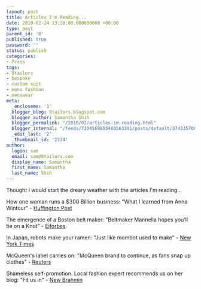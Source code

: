 ```yaml
---
layout: post
title: Articles I'm Reading...
date: 2010-02-24 13:28:00.000000000 +00:00
type: post
parent_id: '0'
published: true
password: ''
status: publish
categories:
- Press
tags:
- 9tailors
- bespoke
- custom suit
- mens fashion
- menswear
meta:
  _encloseme: '1'
  blogger_blog: 9tailors.blogspot.com
  blogger_author: Samantha Shih
  blogger_permalink: "/2010/02/articles-im-reading.html"
  blogger_internal: "/feeds/7394569855460563391/posts/default/3743357067767798279"
  _edit_last: '2'
  _thumbnail_id: '2124'
author:
  login: sam
  email: sam@9tailors.com
  display_name: Samantha
  first_name: Samantha
  last_name: Shih
---
```

Thought I would start the dreary weather with the articles I'm reading...

How one woman runs a $300 Billion business: "What I learned from Anna Wintour" - [Huffington Post](http://www.huffingtonpost.com/rj-cutler/what-i-learned-from-anna_b_472236.html)

The emergence of a Boston belt maker: "Beltmaker Mannella hopes you’ll tie on a Knot" - [Ejforbes](http://www.ejforbes.com/2009/09/21/interview-beltmaker-mannella-hopes-youll-tie-on-a-knot/)

In Japan, robots make your ramen: "Just like mombot used to make" - [New York Times](http://www.nytimes.com/2010/02/24/dining/24robots.html?pagewanted=1&8dpc)

McQueen's label carries on: "McQueen brand to continue, as fans snap up clothes" - [Reuters](http://tinyurl.com/yhespjd)

Shameless self-promotion. Local fashion expert recommends us on her blog: "Fit us in" - [New Brahmin](http://www.newbrahmin.com/main/2010/02/fit-us-in.html)